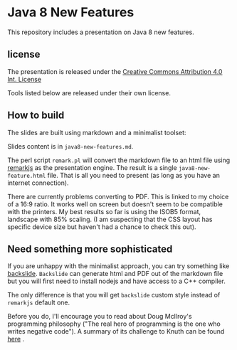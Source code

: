 # Java 8 New Features

This repository includes a presentation on Java 8 new features.

## license

The presentation is released under the [Creative Commons Attribution 4.0 Int. License](http://creativecommons.org/licenses/by/4.0/)

Tools listed below are released under their own license.

## How to build

The slides are built using markdown and a minimalist toolset:

Slides content is in `java8-new-features.md`.

The perl script `remark.pl` will convert the markdown file to an html file using [remarkjs](https://remarkjs.com) as the presentation engine. The result is a single `java8-new-feature.html` file. That is all you need to present (as long as you have an internet connection).

There are currently problems converting to PDF. This is linked to my choice of a 16:9 ratio. It works well on screen but doesn't seem to be compatible with the printers. My best results so far is using the ISOB5 format, landscape with 85% scaling. (I am suspecting that the CSS layout has specific device size but haven't had a chance to check this out).

## Need something more sophisticated

If you are unhappy with the minimalist approach, you can try something like [backslide](https://github.com/sinedied/backslide). `Backslide` can generate html and PDF out of the markdown file but you will first need to install nodejs and have access to a C++ compiler.

The only difference is that you will get `backslide` custom style instead of `remarkjs` default one.

Before you do, I'll encourage you to read about Doug McIlroy's programming philosophy ("The real hero of programming is the one who writes negative code"). A summary of its challenge to Knuth can be found [here](http://www.leancrew.com/all-this/2011/12/more-shell-less-egg/)
.

